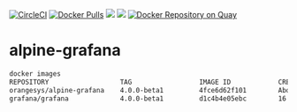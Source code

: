 [![CircleCI](https://circleci.com/gh/orangesys/alpine-grafana.svg?style=svg)](https://circleci.com/gh/orangesys/alpine-grafana)
[![Docker Pulls](https://img.shields.io/docker/pulls/orangesys/alpine-grafana.svg)](https://hub.docker.com/r/orangesys/alpine-grafana/)
[![](https://images.microbadger.com/badges/image/orangesys/alpine-grafana.svg)](https://microbadger.com/images/orangesys/alpine-grafana "Get your own image badge on microbadger.com")
[![](https://images.microbadger.com/badges/version/orangesys/alpine-grafana.svg)](https://microbadger.com/images/orangesys/alpine-grafana "Get your own version badge on microbadger.com")
[![Docker Repository on Quay](https://quay.io/repository/orangesys/alpine-grafana/status?token=c0173c1e-b91b-4b74-a300-7114248255e8 "Docker Repository on Quay")](https://quay.io/repository/orangesys/alpine-grafana)

# alpine-grafana

>
```bash
docker images
REPOSITORY                  TAG                 IMAGE ID            CREATED             SIZE
orangesys/alpine-grafana    4.0.0-beta1         4fce6d62f101        About an hour ago   192 MB
grafana/grafana             4.0.0-beta1         d1c4b4e05ebc        16 hours ago        266.7 MB
```
